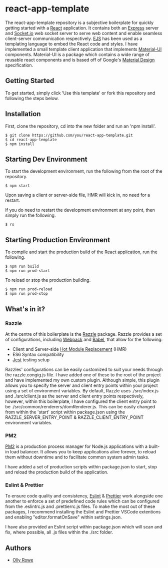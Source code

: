 # react-app-template

The react-app-template repository is a subjective boilerplate for quickly getting started with a [React](https://reactjs.org/) application. It contains both an [Express](https://www.npmjs.com/package/express) server and [Socket.io](https://www.npmjs.com/package/socket.io) web socket server to serve web content and enable seamless client-server communication respectively. [EJS](https://www.npmjs.com/package/ejs) has been used as a templating language to embed the React code and styles. I have implemented a small template client application that implements [Material-UI](https://material-ui.com/) components. Material-UI is a package which contains a wide range of reusable react components and is based off of Google's [Material Design](https://material.io/design/introduction/#principles) specification.

## Getting Started

To get started, simply click 'Use this template' or fork this repository and following the steps below.

## Installation

First, clone the repository, cd into the new folder and run an 'npm install'.

```
$ git clone https://github.com/you/react-app-template.git
$ cd react-app-template
$ npm install
```

## Starting Dev Environment

To start the development environment, run the following from the root of the repository.

```
$ npm start
```

Upon saving a client or server-side file, HMR will kick in, no need for a restart.

If you do need to restart the development environment at any point, then simply run the following.

```
$ rs
```

## Starting Production Environment

To compile and start the production build of the React application, run the following.

```
$ npm run build
$ npm run prod-start
```

To reload or stop the production building.

```
$ npm run prod-reload
$ npm run prod-stop
```

## What's in it?

### Razzle

At the centre of this boilerplate is the [Razzle](https://www.npmjs.com/package/razzle) package. Razzle provides a set of configurations, including [Webpack](https://webpack.js.org/) and [Babel](https://babeljs.io/), that allow for the following:

- Client and Server-side [Hot Module Replacement](https://webpack.js.org/concepts/hot-module-replacement/) (HMR)
- ES6 Syntax compatibility
- [Jest](https://www.npmjs.com/package/jest) testing setup

Razzles' configurations can be easily customized to suit your needs through the razzle.congig.js file. I have added one of these to the root of the project and have implemented my own custom plugin. Although simple, this plugin allows you to specify the server and client entry points within your project using a set of environment variables. By default, Razzle uses ./src/index.js and ./src/client.js as the server and client entry points respectively, however, within this boilerplate, I have configured the client entry point to be ./src/common/renderers/domRenderer.js. This can be easily changed from within the 'start' script within package.json using the RAZZLE_SERVER_ENTRY_POINT & RAZZLE_CLIENT_ENTRY_POINT environment variables.

### PM2

[PM2](https://www.npmjs.com/package/pm2) is a production process manager for Node.js applications with a built-in load balancer. It allows you to keep applications alive forever, to reload them without downtime and to facilitate common system admin tasks.

I have added a set of production scripts within package.json to start, stop and reload the production build of the application.

### Eslint & Prettier

To ensure code quality and consistency, [Eslint](https://eslint.org/) & [Prettier](https://prettier.io/) work alongside one another to enforce a set of predefined code rules which can be configured from the .eslintrc.js and .prettierrc.js files. To make the most out of these packages, I recommend installing the Eslint and Prettier VSCode extentions and enabling "editor.formatOnSave" within settings.json.

I have also provided an Eslint script within package.json which will scan and fix, where possible, all .js files within the ./src folder.

## Authors

- [Olly Rowe](https://github.com/ollyrowe/)
